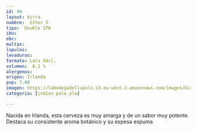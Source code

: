 ```yaml
---
id: 40
layout: birra
nombre:  Ether 5
tipo:  Double IPA
ibu: 
ebc:
maltas: 
lupulos: 
levaduras: 
formato: Lata 44cl.
volumen:  8,1 %
alergenos: 
origen: Irlanda
pvp: 7.00
imagen: https://labodegadellupulo.s3.eu-west-3.amazonaws.com/images/birras/ether5.jpg
categoria: [indian_pale_ale]

---
```

Nacida en Irlanda, esta cerveza es muy amarga y de un sabor muy potente. Destaca su consistente aroma botánico y su espesa espuma



























